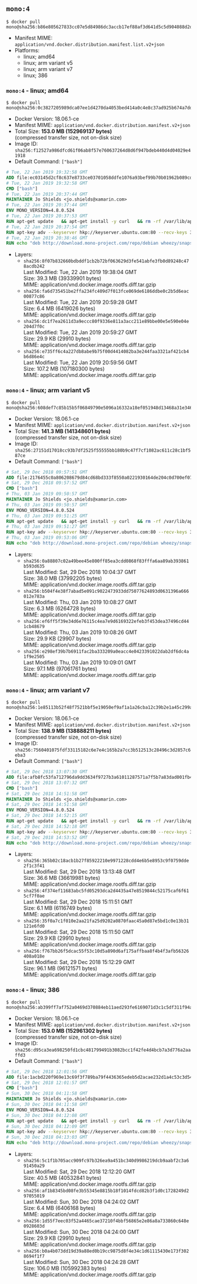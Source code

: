 ## `mono:4`

```console
$ docker pull mono@sha256:b86e805627833cc07e5d84986dc3accb17ef88af3d641d5c5d904088d2d80da9
```

-	Manifest MIME: `application/vnd.docker.distribution.manifest.list.v2+json`
-	Platforms:
	-	linux; amd64
	-	linux; arm variant v5
	-	linux; arm variant v7
	-	linux; 386

### `mono:4` - linux; amd64

```console
$ docker pull mono@sha256:0c3827205989dca07ee1d4270da4053bed414a0c4e8c37ad925b674a7ddc1315
```

-	Docker Version: 18.06.1-ce
-	Manifest MIME: `application/vnd.docker.distribution.manifest.v2+json`
-	Total Size: **153.0 MB (152969137 bytes)**  
	(compressed transfer size, not on-disk size)
-	Image ID: `sha256:f12527a986dfcd61f06ab8f57e760637264d8d6f947bdeb440d4d04029e41918`
-	Default Command: `["bash"]`

```dockerfile
# Tue, 22 Jan 2019 19:32:58 GMT
ADD file:ec03145d2cf8c637e8733ce03701058ddfe1076a93bef99b70b01962b089cdd0 in / 
# Tue, 22 Jan 2019 19:32:58 GMT
CMD ["bash"]
# Tue, 22 Jan 2019 20:37:44 GMT
MAINTAINER Jo Shields <jo.shields@xamarin.com>
# Tue, 22 Jan 2019 20:37:44 GMT
ENV MONO_VERSION=4.8.0.524
# Tue, 22 Jan 2019 20:37:53 GMT
RUN apt-get update   && apt-get install -y curl   && rm -rf /var/lib/apt/lists/*
# Tue, 22 Jan 2019 20:37:54 GMT
RUN apt-key adv --keyserver hkp://keyserver.ubuntu.com:80 --recv-keys 3FA7E0328081BFF6A14DA29AA6A19B38D3D831EF
# Tue, 22 Jan 2019 20:38:46 GMT
RUN echo "deb http://download.mono-project.com/repo/debian wheezy/snapshots/$MONO_VERSION main" > /etc/apt/sources.list.d/mono-xamarin.list   && apt-get update   && apt-get install -y binutils mono-devel ca-certificates-mono fsharp mono-vbnc nuget referenceassemblies-pcl   && rm -rf /var/lib/apt/lists/* /tmp/*
```

-	Layers:
	-	`sha256:8f07b832660bdbddf1cb2b72bf063629d3fe541abfe3fb0d89248c478acdb242`  
		Last Modified: Tue, 22 Jan 2019 19:38:04 GMT  
		Size: 39.3 MB (39339901 bytes)  
		MIME: application/vnd.docker.image.rootfs.diff.tar.gzip
	-	`sha256:fa6d735451be2ffa234fc409d7f013fce069de6186ddbe0c2b5d6eac00877c86`  
		Last Modified: Tue, 22 Jan 2019 20:59:28 GMT  
		Size: 6.4 MB (6419026 bytes)  
		MIME: application/vnd.docker.image.rootfs.diff.tar.gzip
	-	`sha256:dc1f7ea2611d3a9eccc80f9336e811a3acc211e89bbe00e5e590e04e204d7f0c`  
		Last Modified: Tue, 22 Jan 2019 20:59:27 GMT  
		Size: 29.9 KB (29910 bytes)  
		MIME: application/vnd.docker.image.rootfs.diff.tar.gzip
	-	`sha256:e735ff6c4a227db8abe9b75f00d4414082ba3e244faa3321af421cb4b6d86e4c`  
		Last Modified: Tue, 22 Jan 2019 20:59:56 GMT  
		Size: 107.2 MB (107180300 bytes)  
		MIME: application/vnd.docker.image.rootfs.diff.tar.gzip

### `mono:4` - linux; arm variant v5

```console
$ docker pull mono@sha256:608def7c85b15b5f06849790e5096a16332a18ef051948d13468a31e346088db
```

-	Docker Version: 18.06.1-ce
-	Manifest MIME: `application/vnd.docker.distribution.manifest.v2+json`
-	Total Size: **141.3 MB (141348601 bytes)**  
	(compressed transfer size, not on-disk size)
-	Image ID: `sha256:27151d17018cc93b7df2525f55555bb180b9c47f7cf1082ac611c28c1bf587ce`
-	Default Command: `["bash"]`

```dockerfile
# Sat, 29 Dec 2018 09:57:51 GMT
ADD file:2176455c0a806208679d84cd68bd333f8550a0221930164de204c0d700ef0732 in / 
# Sat, 29 Dec 2018 09:57:52 GMT
CMD ["bash"]
# Thu, 03 Jan 2019 09:50:57 GMT
MAINTAINER Jo Shields <jo.shields@xamarin.com>
# Thu, 03 Jan 2019 09:50:57 GMT
ENV MONO_VERSION=4.8.0.524
# Thu, 03 Jan 2019 09:51:25 GMT
RUN apt-get update   && apt-get install -y curl   && rm -rf /var/lib/apt/lists/*
# Thu, 03 Jan 2019 09:51:27 GMT
RUN apt-key adv --keyserver hkp://keyserver.ubuntu.com:80 --recv-keys 3FA7E0328081BFF6A14DA29AA6A19B38D3D831EF
# Thu, 03 Jan 2019 09:53:06 GMT
RUN echo "deb http://download.mono-project.com/repo/debian wheezy/snapshots/$MONO_VERSION main" > /etc/apt/sources.list.d/mono-xamarin.list   && apt-get update   && apt-get install -y binutils mono-devel ca-certificates-mono fsharp mono-vbnc nuget referenceassemblies-pcl   && rm -rf /var/lib/apt/lists/* /tmp/*
```

-	Layers:
	-	`sha256:0a88807c02a49bee45e800ff85ea3cdd0868f83fffa6aa89ab393861b593d635`  
		Last Modified: Sat, 29 Dec 2018 10:04:37 GMT  
		Size: 38.0 MB (37992205 bytes)  
		MIME: application/vnd.docker.image.rootfs.diff.tar.gzip
	-	`sha256:b504f4e38f7abad5e091c9022473933dd75077624893d0631396a666012e783a`  
		Last Modified: Thu, 03 Jan 2019 10:08:27 GMT  
		Size: 6.3 MB (6264728 bytes)  
		MIME: application/vnd.docker.image.rootfs.diff.tar.gzip
	-	`sha256:ef6ff5f39e34d6e76115c4ea7e9d6169322efeb3f453dea37496cd441cb48679`  
		Last Modified: Thu, 03 Jan 2019 10:08:26 GMT  
		Size: 29.9 KB (29907 bytes)  
		MIME: application/vnd.docker.image.rootfs.diff.tar.gzip
	-	`sha256:e298ef39b7b6911fac2ba333209a0eacc4e0423391022dab2df6dc4a1f9e2505`  
		Last Modified: Thu, 03 Jan 2019 10:09:01 GMT  
		Size: 97.1 MB (97061761 bytes)  
		MIME: application/vnd.docker.image.rootfs.diff.tar.gzip

### `mono:4` - linux; arm variant v7

```console
$ docker pull mono@sha256:1e85113b52f48f7521bbf5e19050ef9af1a1a26cba12c39b2e1a45c299a08df8
```

-	Docker Version: 18.06.1-ce
-	Manifest MIME: `application/vnd.docker.distribution.manifest.v2+json`
-	Total Size: **138.9 MB (138888211 bytes)**  
	(compressed transfer size, not on-disk size)
-	Image ID: `sha256:7560401075fdf33115182c6e7e4c165b2a7cc3b512513c28496c3d2857c6eba3`
-	Default Command: `["bash"]`

```dockerfile
# Sat, 29 Dec 2018 13:07:30 GMT
ADD file:afb8fc53fa712796da9dd3634f9727b3a61011287571a7f5b7a83dad001fb48a in / 
# Sat, 29 Dec 2018 13:07:32 GMT
CMD ["bash"]
# Sat, 29 Dec 2018 14:51:58 GMT
MAINTAINER Jo Shields <jo.shields@xamarin.com>
# Sat, 29 Dec 2018 14:51:58 GMT
ENV MONO_VERSION=4.8.0.524
# Sat, 29 Dec 2018 14:52:15 GMT
RUN apt-get update   && apt-get install -y curl   && rm -rf /var/lib/apt/lists/*
# Sat, 29 Dec 2018 14:52:18 GMT
RUN apt-key adv --keyserver hkp://keyserver.ubuntu.com:80 --recv-keys 3FA7E0328081BFF6A14DA29AA6A19B38D3D831EF
# Sat, 29 Dec 2018 14:53:52 GMT
RUN echo "deb http://download.mono-project.com/repo/debian wheezy/snapshots/$MONO_VERSION main" > /etc/apt/sources.list.d/mono-xamarin.list   && apt-get update   && apt-get install -y binutils mono-devel ca-certificates-mono fsharp mono-vbnc nuget referenceassemblies-pcl   && rm -rf /var/lib/apt/lists/* /tmp/*
```

-	Layers:
	-	`sha256:365b02c18acb1b27f85922210e9971228cdd4e6b5e8953c9f0759dde2f1c3f41`  
		Last Modified: Sat, 29 Dec 2018 13:13:48 GMT  
		Size: 36.6 MB (36619981 bytes)  
		MIME: application/vnd.docker.image.rootfs.diff.tar.gzip
	-	`sha256:4f374ef11683abc5fd05293dca2d4435a47e8519844c52175caf6f615cf7f0ae`  
		Last Modified: Sat, 29 Dec 2018 15:11:51 GMT  
		Size: 6.1 MB (6116749 bytes)  
		MIME: application/vnd.docker.image.rootfs.diff.tar.gzip
	-	`sha256:35f0a7c1f010e2aa21fa25d9202a0870faac45a0d87e5bd1c0e13b31121e6fd0`  
		Last Modified: Sat, 29 Dec 2018 15:11:50 GMT  
		Size: 29.9 KB (29910 bytes)  
		MIME: application/vnd.docker.image.rootfs.diff.tar.gzip
	-	`sha256:f767bb26f5dcac55f53c10d5a890d6af175affbaa8f4b4f3afb56326408a018e`  
		Last Modified: Sat, 29 Dec 2018 15:12:29 GMT  
		Size: 96.1 MB (96121571 bytes)  
		MIME: application/vnd.docker.image.rootfs.diff.tar.gzip

### `mono:4` - linux; 386

```console
$ docker pull mono@sha256:ab399ff7af752a0469d370884eb11aed293fe6169071d3c1c5df311f94a9e2df
```

-	Docker Version: 18.06.1-ce
-	Manifest MIME: `application/vnd.docker.distribution.manifest.v2+json`
-	Total Size: **153.0 MB (152961302 bytes)**  
	(compressed transfer size, not on-disk size)
-	Image ID: `sha256:d95ca3ea698250fd1cbc481799491b3082bcc1f42fe4d4bcb7a3d776a2aaffd3`
-	Default Command: `["bash"]`

```dockerfile
# Sat, 29 Dec 2018 12:01:56 GMT
ADD file:1acbd220f969e13c69f3f789ba79f4436365edeb5d2acae232d1a4c53c3d54b6 in / 
# Sat, 29 Dec 2018 12:01:57 GMT
CMD ["bash"]
# Sun, 30 Dec 2018 04:11:58 GMT
MAINTAINER Jo Shields <jo.shields@xamarin.com>
# Sun, 30 Dec 2018 04:11:58 GMT
ENV MONO_VERSION=4.8.0.524
# Sun, 30 Dec 2018 04:12:08 GMT
RUN apt-get update   && apt-get install -y curl   && rm -rf /var/lib/apt/lists/*
# Sun, 30 Dec 2018 04:12:09 GMT
RUN apt-key adv --keyserver hkp://keyserver.ubuntu.com:80 --recv-keys 3FA7E0328081BFF6A14DA29AA6A19B38D3D831EF
# Sun, 30 Dec 2018 04:13:03 GMT
RUN echo "deb http://download.mono-project.com/repo/debian wheezy/snapshots/$MONO_VERSION main" > /etc/apt/sources.list.d/mono-xamarin.list   && apt-get update   && apt-get install -y binutils mono-devel ca-certificates-mono fsharp mono-vbnc nuget referenceassemblies-pcl   && rm -rf /var/lib/apt/lists/* /tmp/*
```

-	Layers:
	-	`sha256:5c1f1b705acc909fc97b326ea9a451bc340d9986219dcb9aabf2c3a691450a29`  
		Last Modified: Sat, 29 Dec 2018 12:12:20 GMT  
		Size: 40.5 MB (40532841 bytes)  
		MIME: application/vnd.docker.image.rootfs.diff.tar.gzip
	-	`sha256:af1b8345bd08fe3b55345e8815b18f1014fdcd82b3f1d0c1728249d297055019`  
		Last Modified: Sun, 30 Dec 2018 04:24:02 GMT  
		Size: 6.4 MB (6406168 bytes)  
		MIME: application/vnd.docker.image.rootfs.diff.tar.gzip
	-	`sha256:1d55f7eec03f52a4465cae37210f4bbf56865e2e86a8a733860c648e0928603d`  
		Last Modified: Sun, 30 Dec 2018 04:24:00 GMT  
		Size: 29.9 KB (29910 bytes)  
		MIME: application/vnd.docker.image.rootfs.diff.tar.gzip
	-	`sha256:b0a4b073dd19d39a88ed0b19cc9875d8f4e34c1d61115430e173f3028694f1f7`  
		Last Modified: Sun, 30 Dec 2018 04:24:28 GMT  
		Size: 106.0 MB (105992383 bytes)  
		MIME: application/vnd.docker.image.rootfs.diff.tar.gzip
